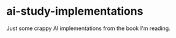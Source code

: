 ai-study-implementations
========================

Just some crappy AI implementations from the book I'm reading.
